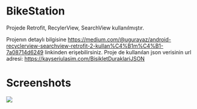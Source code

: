# BikeStation
Projede Retrofit, RecylerView, SearchView kullanılmıştır.

Projenın detaylı bilgisine https://medium.com/@ugurayaz/android-recyclerview-searchview-retrofit-2-kullan%C4%B1m%C4%B1-7a08714d6249 linkinden erişebilirsiniz.
Proje de kullanılan json verisinin url adresi: https://kayseriulasim.com/BisikletDuraklariJSON

# Screenshots
![](_screenshots/preview.png)
